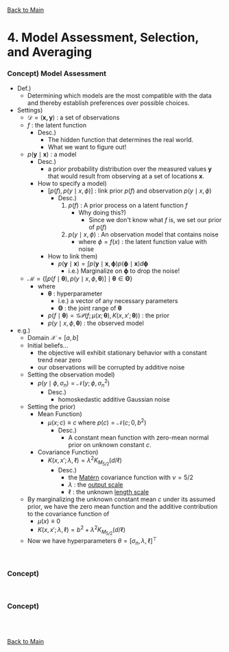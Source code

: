 [Back to Main](../main.md)

# 4. Model Assessment, Selection, and Averaging

### Concept) Model Assessment
- Def.)
  - Determining which models are the most compatible with the data and thereby establish preferences over possible choices.
- Settings)
  - $`\mathcal{D} = (\mathbf{x,y})`$ : a set of observations
  - $`f`$ : the latent function
    - Desc.)
      - The hidden function that determines the real world.
      - What we want to figure out!
  - $`p(\mathbf{y}\mid\mathbf{x})`$ : a model
    - Desc.)
      - a prior probability distribution over the measured values $`\mathbf{y}`$ that would result from observing at a set of locations $`\mathbf{x}`$.
    - How to specify a model)   
      - $`\left[ p(f), p(y\mid x,\phi) \right]`$ : link prior $`p(f)`$ and observation $`p(y\mid x,\phi)`$
        - Desc.)
          1. $`p(f)`$ : A prior process on a latent function $`f`$
             - Why doing this?)
               - Since we don't know what $`f`$ is, we set our prior of $`p(f)`$
          2. $`p(y\mid x,\phi)`$ : An observation model that contains noise 
             - where $`\phi = f(x)`$ : the latent function value with noise
      - How to link them)
        - $`\displaystyle p(\mathbf{y}\mid\mathbf{x}) = \int p(\mathbf{y}\mid\mathbf{x}, \boldsymbol{\phi}) p(\boldsymbol{\phi}\mid\mathbf{x}) d\boldsymbol{\phi}`$
          - i.e.) Marginalize on $`\boldsymbol{\phi}`$ to drop the noise!
  - $`\mathcal{M} = \left\{ \left[ p(f\mid\boldsymbol{\theta}), p(y\mid x,\phi,\boldsymbol{\theta}) \right] \mid \boldsymbol{\theta}\in\boldsymbol{\Theta} \right\}`$
    - where
      - $`\boldsymbol{\theta}`$ : hyperparameter 
        - i.e.) a vector of any necessary parameters 
        - $`\boldsymbol{\Theta}`$ : the joint range of $`\boldsymbol{\theta}`$
      - $`p(f\mid\boldsymbol{\theta}) = \mathcal{GP}(f;\mu(x;\boldsymbol{\theta}), K(x,x';\boldsymbol{\theta}))`$ : the prior
      - $`p(y\mid x,\phi,\boldsymbol{\theta})`$ : the observed model
- e.g.)
  - Domain $`\mathcal{X} = [a,b]`$
  - Initial beliefs...
    - the objective will exhibit stationary behavior with a constant trend near zero
    - our observations will be corrupted by additive noise
  - Setting the observation model)
    - $`p(y\mid\phi,\sigma_n) = \mathcal{N}(y;\phi,\sigma_n^2)`$
      - Desc.)
        - homoskedastic additive Gaussian noise
  - Setting the prior)
    - Mean Function)
      - $`\mu(x;c) \equiv c`$ where $`p(c) = \mathcal{N}(c; 0,b^2)`$
        - Desc.)
          - A constant mean function with zero-mean normal prior on unknown constant $`c`$.
    - Covariance Function)
      - $`K(x,x';\lambda,\ell) = \lambda^2 K_{M_{5/2}}(d/\ell)`$
        - Desc.)
          - the [Matérn](./03.md#concept-the-matérn-family-covariance-functions) covariance function with $`\nu = 5/2`$
          - $`\lambda`$ : the [output scale](./03.md#concept-output-space-scaling)
          - $`\ell`$ : the unknown [length scale](./03.md#concept-design-space-domain-transformation)
  - By marginalizing the unknown constant mean $`c`$ under its assumed prior, we have the zero mean function and the additive contribution to the covariance function of
    - $`\mu(x) \equiv 0`$
    - $`K(x,x';\lambda,\ell) = b^2 + \lambda^2 K_{M_{5/2}}(d/\ell)`$
  - Now we have hyperparameters $`\theta = [\sigma_n, \lambda, \ell]^\top`$

<br>

### Concept) 

<br>

### Concept) 






<br><br>

[Back to Main](../main.md)